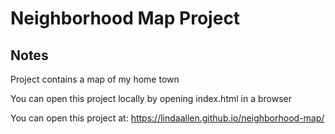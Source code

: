 # Neighborhood Map Project

## Notes
Project contains a map of my home town

You can open this project locally by opening index.html in a browser

You can open this project at: https://lindaallen.github.io/neighborhood-map/


